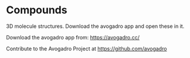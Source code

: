 # Compounds

3D molecule structures. Download the avogadro app and open these in it.

Download the avogadro app from: https://avogadro.cc/

Contribute to the Avogadro Project at https://github.com/avogadro
